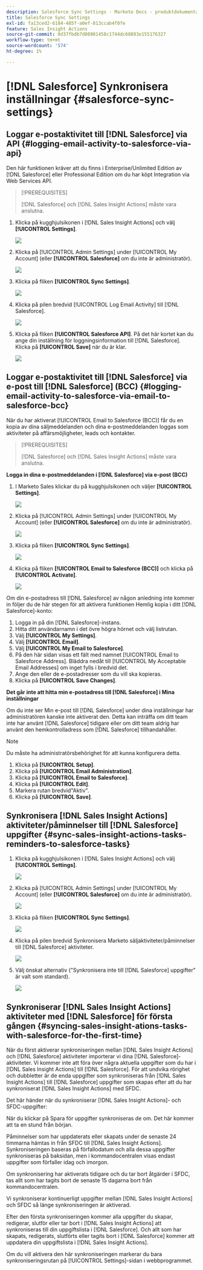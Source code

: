 ```yaml
---
description: Salesforce Sync Settings - Marketo Docs - produktdokumentation
title: Salesforce Sync Settings
exl-id: fa13ced2-6184-485f-a0ef-813ccab4f0fe
feature: Sales Insight Actions
source-git-commit: 0d37fbdb7d08901458c1744dc68893e155176327
workflow-type: tm+mt
source-wordcount: '574'
ht-degree: 1%

---
```


# [!DNL Salesforce] Synkronisera inställningar {#salesforce-sync-settings}

## Loggar e-postaktivitet till [!DNL Salesforce] via API {#logging-email-activity-to-salesforce-via-api}

Den här funktionen kräver att du finns i Enterprise/Unlimited Edition av [!DNL Salesforce] eller Professional Edition om du har köpt Integration via Web Services API.

>[!PREREQUISITES]
>
>[!DNL Salesforce] och [!DNL Sales Insight Actions] måste vara anslutna.

1. Klicka på kugghjulsikonen i [!DNL Sales Insight Actions] och välj **[!UICONTROL Settings]**.

   ![](assets/salesforce-sync-settings-1.png)

1. Klicka på [!UICONTROL Admin Settings] under [!UICONTROL My Account] (eller **[!UICONTROL Salesforce]** om du inte är administratör).

   ![](assets/salesforce-sync-settings-2.png)

1. Klicka på fliken **[!UICONTROL Sync Settings]**.

   ![](assets/salesforce-sync-settings-3.png)

1. Klicka på pilen bredvid [!UICONTROL Log Email Activity] till [!DNL Salesforce].

   ![](assets/salesforce-sync-settings-4.png)

1. Klicka på fliken **[!UICONTROL Salesforce API]**. På det här kortet kan du ange din inställning för loggningsinformation till [!DNL Salesforce]. Klicka på **[!UICONTROL Save]** när du är klar.

   ![](assets/salesforce-sync-settings-5.png)

## Loggar e-postaktivitet till [!DNL Salesforce] via e-post till [!DNL Salesforce] (BCC) {#logging-email-activity-to-salesforce-via-email-to-salesforce-bcc}

När du har aktiverat [!UICONTROL Email to Salesforce (BCC)] får du en kopia av dina säljmeddelanden och dina e-postmeddelanden loggas som aktiviteter på affärsmöjligheter, leads och kontakter.

>[!PREREQUISITES]
>
>[!DNL Salesforce] och [!DNL Sales Insight Actions] måste vara anslutna.

**Logga in dina e-postmeddelanden i [!DNL Salesforce] via e-post (BCC)**

1. I Marketo Sales klickar du på kugghjulsikonen och väljer **[!UICONTROL Settings]**.

   ![](assets/salesforce-sync-settings-6.png)

1. Klicka på [!UICONTROL Admin Settings] under [!UICONTROL My Account] (eller **[!UICONTROL Salesforce]** om du inte är administratör).

   ![](assets/salesforce-sync-settings-7.png)

1. Klicka på fliken **[!UICONTROL Sync Settings]**.

   ![](assets/salesforce-sync-settings-8.png)

1. Klicka på fliken **[!UICONTROL Email to Salesforce (BCC)]** och klicka på **[!UICONTROL Activate]**.

   ![](assets/salesforce-sync-settings-9.png)

Om din e-postadress till [!DNL Salesforce] av någon anledning inte kommer in följer du de här stegen för att aktivera funktionen Hemlig kopia i ditt [!DNL Salesforce]-konto:

1. Logga in på din [!DNL Salesforce]-instans.
1. Hitta ditt användarnamn i det övre högra hörnet och välj listrutan.
1. Välj **[!UICONTROL My Settings]**.
1. Välj **[!UICONTROL Email]**.
1. Välj **[!UICONTROL My Email to Salesforce]**.
1. På den här sidan visas ett fält med namnet [!UICONTROL Email to Salesforce Address]. Bläddra nedåt till [!UICONTROL My Acceptable Email Addresses] om inget fylls i bredvid det.
1. Ange den eller de e-postadresser som du vill ska kopieras.
1. Klicka på **[!UICONTROL Save Changes]**.

**Det går inte att hitta min e-postadress till [!DNL Salesforce] i Mina inställningar**

Om du inte ser Min e-post till [!DNL Salesforce] under dina inställningar har administratören kanske inte aktiverat den. Detta kan inträffa om ditt team inte har använt [!DNL Salesforce] tidigare eller om ditt team aldrig har använt den hemkontrolladress som [!DNL Salesforce] tillhandahåller.

>[!NOTE]
>
>Du måste ha administratörsbehörighet för att kunna konfigurera detta.

1. Klicka på **[!UICONTROL Setup]**.
1. Klicka på **[!UICONTROL Email Administration]**.
1. Klicka på **[!UICONTROL Email to Salesforce]**.
1. Klicka på **[!UICONTROL Edit]**.
1. Markera rutan bredvid&quot;Aktiv&quot;.
1. Klicka på **[!UICONTROL Save]**.

## Synkronisera [!DNL Sales Insight Actions] aktiviteter/påminnelser till [!DNL Salesforce] uppgifter {#sync-sales-insight-actions-tasks-reminders-to-salesforce-tasks}

1. Klicka på kugghjulsikonen i [!DNL Sales Insight Actions] och välj **[!UICONTROL Settings]**.

   ![](assets/salesforce-sync-settings-10.png)

1. Klicka på [!UICONTROL Admin Settings] under [!UICONTROL My Account] (eller **[!UICONTROL Salesforce]** om du inte är administratör).

   ![](assets/salesforce-sync-settings-11.png)

1. Klicka på fliken **[!UICONTROL Sync Settings]**.

   ![](assets/salesforce-sync-settings-12.png)

1. Klicka på pilen bredvid Synkronisera Marketo säljaktiviteter/påminnelser till [!DNL Salesforce] aktiviteter.

   ![](assets/salesforce-sync-settings-13.png)

1. Välj önskat alternativ (&quot;Synkronisera inte till [!DNL Salesforce] uppgifter&quot; är valt som standard).

   ![](assets/salesforce-sync-settings-14.png)

## Synkroniserar [!DNL Sales Insight Actions] aktiviteter med [!DNL Salesforce] för första gången {#syncing-sales-insight-ations-tasks-with-salesforce-for-the-first-time}

När du först aktiverar synkroniseringen mellan [!DNL Sales Insight Actions] och [!DNL Salesforce] aktiviteter importerar vi dina [!DNL Salesforce]-aktiviteter. Vi kommer inte att föra över några aktuella uppgifter som du har i [!DNL Sales Insight Actions] till [!DNL Salesforce]. För att undvika rörighet och dubbletter är de enda uppgifter som synkroniseras från [!DNL Sales Insight Actions] till [!DNL Salesforce] uppgifter som skapas efter att du har synkroniserat [!DNL Sales Insight Actions] med SFDC.

Det här händer när du synkroniserar [!DNL Sales Insight Actions]- och SFDC-uppgifter:

När du klickar på Spara för uppgifter synkroniseras de om. Det här kommer att ta en stund från början.

Påminnelser som har uppdaterats eller skapats under de senaste 24 timmarna hämtas in från SFDC till [!DNL Sales Insight Actions]. Synkroniseringen baseras på förfallodatum och alla dessa uppgifter synkroniseras på baksidan, men i kommandocentralen visas endast uppgifter som förfaller idag och imorgon.

Om synkronisering har aktiverats tidigare och du tar bort åtgärder i SFDC, tas allt som har tagits bort de senaste 15 dagarna bort från kommandocentralen.

Vi synkroniserar kontinuerligt uppgifter mellan [!DNL Sales Insight Actions] och SFDC så länge synkroniseringen är aktiverad.

Efter den första synkroniseringen kommer alla uppgifter du skapar, redigerar, slutför eller tar bort i [!DNL Sales Insight Actions] att synkroniseras till din uppgiftslista i [!DNL Salesforce]. Och allt som har skapats, redigerats, slutförts eller tagits bort i [!DNL Salesforce] kommer att uppdatera din uppgiftslista i [!DNL Sales Insight Actions].

Om du vill aktivera den här synkroniseringen markerar du bara synkroniseringsrutan på [!UICONTROL Settings]-sidan i webbprogrammet.

